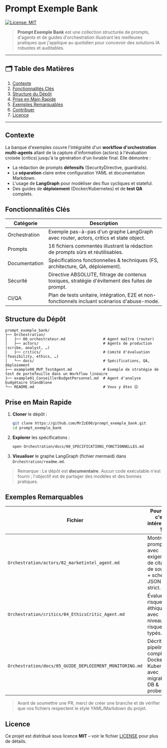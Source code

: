 # Prompt Exemple Bank

[![License: MIT](https://img.shields.io/badge/License-MIT-green.svg)](LICENSE)

> **Prompt Exemple Bank** est une collection structurée de prompts, d'agents et de guides d'orchestration illustrant les meilleures pratiques que j'applique au quotidien pour concevoir des solutions IA robustes et auditables.

---

## 🗂️ Table des Matières
1. [Contexte](#contexte)
2. [Fonctionnalités Clés](#fonctionnalités-clés)
3. [Structure du Dépôt](#structure-du-dépôt)
4. [Prise en Main Rapide](#prise-en-main-rapide)
5. [Exemples Remarquables](#exemples-remarquables)
6. [Contribuer](#contribuer)
7. [Licence](#licence)

---

## Contexte
La banque d'exemples couvre l'intégralité d'un **workflow d'orchestration multi-agents** allant de la capture d'information (actors) à l'évaluation croisée (critics) jusqu'à la génération d'un livrable final. Elle démontre :

* La rédaction de prompts **défensifs** (SecurityDirective, guardrails).
* La **séparation** claire entre configuration YAML et documentation Markdown.
* L'usage de **LangGraph** pour modéliser des flux cycliques et stateful.
* Des guides de **déploiement** (Docker/Kubernetes) et de **test QA** complets.

## Fonctionnalités Clés
| Catégorie | Description |
|-----------|-------------|
| Orchestration | Exemple pas-à-pas d'un graphe LangGraph avec router, actors, critics et state object. |
| Prompts | 16 fichiers commentés illustrant la rédaction de prompts sûrs et réutilisables. |
| Documentation | Spécifications fonctionnelles & techniques (FS, architecture, QA, déploiement). |
| Sécurité | Directive ABSOLUTE, filtrage de contenus toxiques, stratégie d'évitement des fuites de prompt. |
| CI/QA | Plan de tests unitaire, intégration, E2E et non-fonctionnels incluant scénarios d'abuse-mode. |

## Structure du Dépôt
```
prompt_exemple_bank/
├── Orchestration/
│   ├── 00_orchestrateur.md                 # Agent maître (router)
│   ├── actors/                             # Agents de production (scribe, analyst, …)
│   ├── critics/                            # Comité d'évaluation (feasibility, ethics, …)
│   └── docs/                               # Spécifications, QA, déploiement
├── example00_MVP_TestAgent.md              # Exemple de stratégie de test de portefeuille dans un Workflow linéaire
├── example01_ConseillerBudgetPersonnel.md  # Agent d'analyse budgétaire StandAlone
└── README.md                               # Vous y êtes 😊
```

## Prise en Main Rapide
1. **Cloner** le dépôt :
   ```bash
   git clone https://github.com/MrZzE00/prompt_exemple_bank.git
   cd prompt_exemple_bank
   ```
2. **Explorer** les spécifications :
   ```bash
   open Orchestration/docs/00_SPECIFICATIONS_FONCTIONNELLES.md
   ```
3. **Visualiser** le graphe LangGraph (fichier mermaid) dans `Orchestration/readme.md`.

> Remarque : Le dépôt est **documentaire**. Aucun code exécutable n'est fourni ; l'objectif est de partager des modèles et des bonnes pratiques.

## Exemples Remarquables
| Fichier | Pourquoi c'est intéressant ? |
|---------|-----------------------------|
| `Orchestration/actors/02_marketintel_agent.md` | Montre un prompt avec exigence de citation de sources + schéma JSON strict. |
| `Orchestration/critics/04_EthicsCritic_Agent.md` | Évalue les risques éthiques avec niveaux de risque typés. |
| `Orchestration/docs/05_GUIDE_DEPLOIEMENT_MONITORING.md` | Décrit un pipeline complet Docker → Kubernetes avec migrations DB & probes. |

> Avant de soumettre une PR, merci de créer une branche et de vérifier que vos fichiers respectent le style YAML/Markdown du projet.

## Licence
Ce projet est distribué sous licence **MIT** – voir le fichier [LICENSE](LICENSE) pour plus de détails.